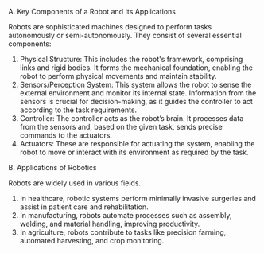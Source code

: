 A. Key Components of a Robot and Its Applications

Robots are sophisticated machines designed to perform tasks autonomously or semi-autonomously. They consist of several essential components:  

1. Physical Structure: This includes the robot's framework, comprising links and rigid bodies. It forms the mechanical foundation, enabling the robot to perform physical movements and maintain stability.  
2. Sensors/Perception System: This system allows the robot to sense the external environment and monitor its internal state. Information from the sensors is crucial for decision-making, as it guides the controller to act according to the task requirements.  
3. Controller: The controller acts as the robot’s brain. It processes data from the sensors and, based on the given task, sends precise commands to the actuators.  
4. Actuators: These are responsible for actuating the system, enabling the robot to move or interact with its environment as required by the task.  

B. Applications of Robotics  

Robots are widely used in various fields. 
1. In healthcare, robotic systems perform minimally invasive surgeries and assist in patient care and rehabilitation. 
2. In manufacturing, robots automate processes such as assembly, welding, and material handling, improving productivity. 
3. In agriculture, robots contribute to tasks like precision farming, automated harvesting, and crop monitoring.  

